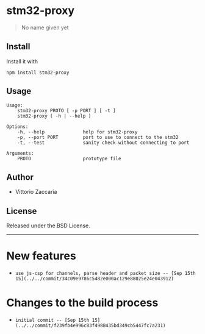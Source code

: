 # stm32-proxy
> No name given yet

## Install

Install it with

```
npm install stm32-proxy
```
## Usage

```
Usage:
    stm32-proxy PROTO [ -p PORT ] [ -t ]
    stm32-proxy ( -h | --help )

Options:
    -h, --help              help for stm32-proxy
    -p, --port PORT         port to use to connect to the stm32
    -t, --test              sanity check without connecting to port

Arguments:
    PROTO                   prototype file

```

## Author

* Vittorio Zaccaria

## License
Released under the BSD License.

***



# New features

-     use js-csp for channels, parse header and packet size -- [Sep 15th 15](../../commit/34c09e9786c5482e000ac129e88025e24e043912)

# Changes to the build process

-     initial commit -- [Sep 15th 15](../../commit/f239fb4e996c83f4988435bd349cb5447fc7a231)
